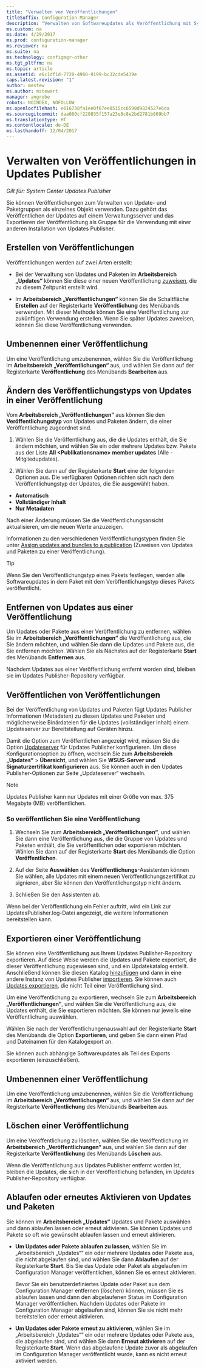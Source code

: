 ```yaml
---
title: "Verwalten von Veröffentlichungen"
titleSuffix: Configuration Manager
description: "Verwalten von Softwareupdates als Veröffentlichung mit System Center Updates Publisher"
ms.custom: na
ms.date: 4/29/2017
ms.prod: configuration-manager
ms.reviewer: na
ms.suite: na
ms.technology: configmgr-other
ms.tgt_pltfrm: na
ms.topic: article
ms.assetid: e6c1df1d-7728-4980-9199-bc32cde5439e
caps.latest.revision: "1"
author: mestew
ms.author: mstewart
manager: angrobe
robots: NOINDEX, NOFOLLOW
ms.openlocfilehash: e616738fa1ee0f67ee0515cc6590d9824527e6da
ms.sourcegitcommit: daa080cf220835f157a23e8c8e2bd2781b869bb7
ms.translationtype: HT
ms.contentlocale: de-DE
ms.lasthandoff: 12/04/2017
---
```

# <a name="manage-publications-in-updates-publisher"></a>Verwalten von Veröffentlichungen in Updates Publisher

*Gilt für: System Center Updates Publisher*

Sie können Veröffentlichungen zum Verwalten von Update- und Paketgruppen als einzelnes Objekt verwenden. Dazu gehört das Veröffentlichen der Updates auf einem Verwaltungsserver und das Exportieren der Veröffentlichung als Gruppe für die Verwendung mit einer anderen Installation von Updates Publisher.

## <a name="create-publications"></a>Erstellen von Veröffentlichungen
Veröffentlichungen werden auf zwei Arten erstellt:

-   Bei der Verwaltung von Updates und Paketen im **Arbeitsbereich „Updates“** können Sie diese einer neuen Veröffentlichung [zuweisen](/sccm/sum/tools/manage-updates-with-updates-publisher#assign-updates-and-bundles-to-a-publication), die zu diesem Zeitpunkt erstellt wird.

-   Im **Arbeitsbereich „Veröffentlichungen“** können Sie die Schaltfläche **Erstellen** auf der Registerkarte **Veröffentlichung** des Menübands verwenden. Mit dieser Methode können Sie eine Veröffentlichung zur zukünftigen Verwendung erstellen. Wenn Sie später Updates zuweisen, können Sie diese Veröffentlichung verwenden.

## <a name="rename-a-publication"></a>Umbenennen einer Veröffentlichung
Um eine Veröffentlichung umzubenennen, wählen Sie die Veröffentlichung im **Arbeitsbereich „Veröffentlichungen“** aus, und wählen Sie dann auf der Registerkarte **Veröffentlichung** des Menübands **Bearbeiten** aus.

## <a name="change-the-publication-type-of-updates-in-a-publication"></a>Ändern des Veröffentlichungstyps von Updates in einer Veröffentlichung
Vom **Arbeitsbereich „Veröffentlichungen“** aus können Sie den **Veröffentlichungstyp** von Updates und Paketen ändern, die einer Veröffentlichung zugeordnet sind.

1. Wählen Sie die Veröffentlichung aus, die die Updates enthält, die Sie ändern möchten, und wählen Sie ein oder mehrere Updates bzw. Pakete aus der Liste **All &lt;Publikationsname> member updates** (Alle <Publikationsname>-Mitgliedupdates).

2. Wählen Sie dann auf der Registerkarte **Start** eine der folgenden Optionen aus. Die verfügbaren Optionen richten sich nach dem Veröffentlichungstyp der Updates, die Sie ausgewählt haben.

  -   **Automatisch**
  -   **Vollständiger Inhalt**
  -   **Nur Metadaten**

Nach einer Änderung müssen Sie die Veröffentlichungsansicht aktualisieren, um die neuen Werte anzuzeigen.

Informationen zu den verschiedenen Veröffentlichungstypen finden Sie unter [Assign updates and bundles to a publication](/sccm/sum/tools/manage-updates-with-updates-publisher#assign-updates-and-bundles-to-a-publication) (Zuweisen von Updates und Paketen zu einer Veröffentlichung).

> [!TIP]    
> Wenn Sie den Veröffentlichungstyp eines Pakets festlegen, werden alle Softwareupdates in dem Paket mit dem Veröffentlichungstyp dieses Pakets veröffentlicht.

## <a name="remove-updates-from-a-publication"></a>Entfernen von Updates aus einer Veröffentlichung
Um Updates oder Pakete aus einer Veröffentlichung zu entfernen, wählen Sie im **Arbeitsbereich „Veröffentlichungen“** die Veröffentlichung aus, die Sie ändern möchten, und wählen Sie dann die Updates und Pakete aus, die Sie entfernen möchten. Wählen Sie als Nächstes auf der Registerkarte **Start** des Menübands **Entfernen** aus.

Nachdem Updates aus einer Veröffentlichung entfernt worden sind, bleiben sie im Updates Publisher-Repository verfügbar.

## <a name="publish-publications"></a>Veröffentlichen von Veröffentlichungen
Bei der Veröffentlichung von Updates und Paketen fügt Updates Publisher Informationen (Metadaten) zu diesen Updates und Paketen und möglicherweise Binärdateien für die Updates (vollständiger Inhalt) einem Updateserver zur Bereitstellung auf Geräten hinzu.

Damit die Option zum Veröffentlichen angezeigt wird, müssen Sie die Option [Updateserver](/sccm/sum/tools/updates-publisher-options#update-server) für Updates Publisher konfigurieren. Um diese Konfigurationsoption zu öffnen, wechseln Sie zum **Arbeitsbereich „Updates“** &gt; **Übersicht**, und wählen Sie **WSUS-Server und Signaturzertifikat konfigurieren** aus. Sie können auch in den Updates Publisher-Optionen zur Seite „Updateserver“ wechseln.

> [!NOTE]   
> Updates Publisher kann nur Updates mit einer Größe von max. 375 Megabyte (MB) veröffentlichen.

### <a name="to-publish-a-publication"></a>So veröffentlichen Sie eine Veröffentlichung

1.  Wechseln Sie zum **Arbeitsbereich „Veröffentlichungen“**, und wählen Sie dann eine Veröffentlichung aus, die die Gruppe von Updates und Paketen enthält, die Sie veröffentlichen oder exportieren möchten. Wählen Sie dann auf der Registerkarte **Start** des Menübands die Option **Veröffentlichen**.

2.  Auf der Seite **Auswählen** des **Veröffentlichungs**-Assistenten können Sie wählen, alle Updates mit einem neuen Veröffentlichungszertifikat zu signieren, aber Sie können den Veröffentlichungstyp nicht ändern.

3.  Schließen Sie den Assistenten ab.

  Wenn bei der Veröffentlichung ein Fehler auftritt, wird ein Link zur UpdatesPublisher.log-Datei angezeigt, die weitere Informationen bereitstellen kann.

## <a name="export-a-publication"></a>Exportieren einer Veröffentlichung
Sie können eine Veröffentlichung aus Ihrem Updates Publisher-Repository exportieren. Auf diese Weise werden die Updates und Pakete exportiert, die dieser Veröffentlichung zugewiesen sind, und ein Updatekatalog erstellt. Anschließend können Sie diesen Katalog [hinzufügen](/sccm/sum/tools/updates-publisher-catalogs#add-software-update-catalogs) und dann in eine andere Instanz von Updates Publisher [importieren](/sccm/sum/tools/updates-publisher-catalogs#mport-updates). Sie können auch [Updates exportieren](/sccm/sum/tools/manage-updates-with-updates-publisher#export-updates), die nicht Teil einer Veröffentlichung sind.

Um eine Veröffentlichung zu exportieren, wechseln Sie zum **Arbeitsbereich „Veröffentlichungen“**, und wählen Sie die Veröffentlichung aus, die Updates enthält, die Sie exportieren möchten. Sie können nur jeweils eine Veröffentlichung auswählen.

Wählen Sie nach der Veröffentlichungenauswahl auf der Registerkarte **Start** des Menübands die Option **Exportieren**, und geben Sie dann einen Pfad und Dateinamen für den Katalogexport an.

Sie können auch abhängige Softwareupdates als Teil des Exports exportieren (einzuschließen).

## <a name="rename-a-publication"></a>Umbenennen einer Veröffentlichung
Um eine Veröffentlichung umzubenennen, wählen Sie die Veröffentlichung im **Arbeitsbereich „Veröffentlichungen“** aus, und wählen Sie dann auf der Registerkarte **Veröffentlichung** des Menübands **Bearbeiten** aus.

## <a name="delete-a-publication"></a>Löschen einer Veröffentlichung
Um eine Veröffentlichung zu löschen, wählen Sie die Veröffentlichung im **Arbeitsbereich „Veröffentlichungen“** aus, und wählen Sie dann auf der Registerkarte **Veröffentlichung** des Menübands **Löschen** aus.

Wenn die Veröffentlichung aus Updates Publisher entfernt worden ist, bleiben die Updates, die sich in der Veröffentlichung befanden, im Updates Publisher-Repository verfügbar.

## <a name="expire-or-reactivate-updates-and-bundles"></a>Ablaufen oder erneutes Aktivieren von Updates und Paketen
Sie können im **Arbeitsbereich „Updates“** Updates und Pakete auswählen und dann ablaufen lassen oder erneut aktivieren. Sie können Updates und Pakete so oft wie gewünscht ablaufen lassen und erneut aktivieren.

-   **Um Updates oder Pakete ablaufen zu lassen**, wählen Sie im „Arbeitsbereich „Updates““ ein oder mehrere Updates oder Pakete aus, die nicht abgelaufen sind, und wählen Sie dann **Ablaufen** auf der Registerkarte **Start**. Bis Sie das Update oder Paket als abgelaufen im Configuration Manager veröffentlichen, können Sie es erneut aktivieren.

    Bevor Sie ein benutzerdefiniertes Update oder Paket aus dem Configuration Manager entfernen (löschen) können, müssen Sie es ablaufen lassen und dann den abgelaufenen Status im Configuration Manager veröffentlichen. Nachdem Updates oder Pakete im Configuration Manager abgelaufen sind, können Sie sie nicht mehr bereitstellen oder erneut aktivieren.

-   **Um Updates oder Pakete erneut zu aktivieren**, wählen Sie im „Arbeitsbereich „Updates““ ein oder mehrere Updates oder Pakete aus, die abgelaufen sind, und wählen Sie dann **Erneut aktivieren** auf der Registerkarte **Start**. Wenn das abgelaufene Update zuvor als abgelaufen im Configuration Manager veröffentlicht wurde, kann es nicht erneut aktiviert werden.
